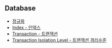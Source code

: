 ## Database

- [정규화](https://github.com/Yo0oN/Tech-Study-TIL/blob/master/posts/ComputerScience/Database/정규화.md)
- [Index - 인덱스](https://github.com/Yo0oN/Tech-Study-TIL/blob/master/posts/ComputerScience/Database/인덱스Index.md)
- [Transaction - 트랜잭션](https://github.com/Yo0oN/Tech-Study-TIL/blob/master/posts/ComputerScience/Database/Transaction.md)
- [Transaction Isolation Level - 트랜잭션 격리수준](https://github.com/Yo0oN/Tech-Study-TIL/blob/master/posts/ComputerScience/Database/TransactionIsolationLevel.md)